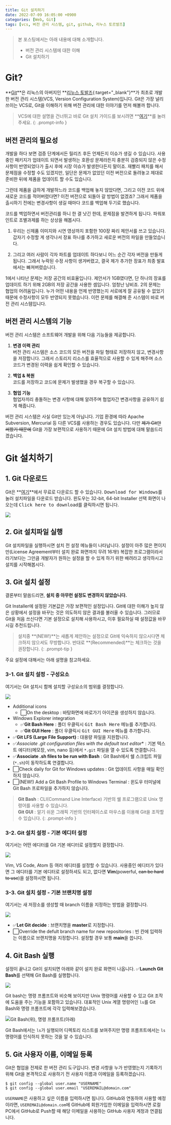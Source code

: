 ```yaml
---
title: Git 설치하기
date: 2022-07-09 16:05:00 +0900
categories: [Web, Git]
tags: [vcs, 버전 관리 시스템, git, github, 리누스 토르발즈]
---
```


> 본 포스팅에서는 아래 내용에 대해 소개합니다.
> - 버전 관리 시스템에 대한 이해
> - Git 설치하기

# Git?

**[Git](https://git-scm.com/)**은 리눅스의 아버지인 **[리누스 토발즈](https://ko.wikipedia.org/wiki/%EB%A6%AC%EB%88%84%EC%8A%A4_%ED%86%A0%EB%A5%B4%EB%B0%9C%EC%8A%A4){:target="_blank"}**가 최초로 개발한 버전 관리 시스템(VCS, Version Configuration System)입니다. Git은 가장 널리 쓰이는 VCS로, Git을 이해하기 위해 버전 관리에 대한 이야기를 먼저 해볼까 합니다.

> VCS에 대한 설명을 건너뛰고 바로 Git 설치 가이드를 보시려면 **[여기](#git-설치하기)**를 눌러주세요.
{: .prompt-info }

## 버전 관리의 필요성

개발을 하다 보면 검증 단계에서든 릴리즈 후든 언제든지 이슈가 생길 수 있습니다. 사용중인 패키지가 업데이트 되면서 발생하는 호환성 문제라든지 충분히 검증되지 않은 수정사항이 반영되었다가 출시 후에 시장 이슈가 발생한다든지 말이죠. 재빨리 패치를 해서 문제점을 수정할 수도 있겠지만, 일단은 문제가 없었던 이전 버전으로 돌려놓고 제대로 준비한 뒤에 제품을 업데이트 할 수도 있습니다.

그런데 제품을 급하게 개발하느라 코드를 백업해 놓지 않았다면, 그리고 이전 코드 위에 새로운 코드를 적어버렸다면? 이전 버전으로 되돌아 갈 방법이 없겠죠? 그래서 제품을 출시하기 전에는 변경사항이 생길 때마다 코드를 백업해 두기로 했습니다.

코드를 백업하면서 버전관리를 하니 한 결 낫긴 한데, 문제점을 발견하게 됩니다. 파워포인트로 조별과제를 하는 상상을 해봅시다. 

1. 우리는 신제품 이미지와 시연 영상까지 포함한 100장 짜리 제안서를 쓰고 있습니다. 갑자기 수정할 게 생각나서 장표 하나를 추가하고 새로운 버전의 파일을 만들었습니다.

2. 그리고 여러 사람이 각자 파트를 업데이트 하다보니 어느 순간 각자 버전을 만들게 됩니다. 그래서 누락된 수정 사항이 생겨버렸고, 결국 제가 추가한 장표가 최종 발표에서는 빠져버렸습니다.

1에서 나타난 문제는 저장 공간의 비효율입니다. 제안서가 1GB였다면, 단 하나의 장표를 업데이트 하기 위해 2GB의 저장 공간을 사용한 셈입니다. 엄청난 낭비죠. 2의 문제는 협업의 어려움입니다. 누가 어떤 내용을 언제 반영했는지 서로에게 잘 공유될 수 없었기 때문에 수정사항이 모두 반영되지 못했습니다. 이런 문제를 해결해 준 시스템이 바로 버전 관리 시스템입니다. 

## 버전 관리 시스템의 기능

버전 관리 시스템은 소프트웨어 개발을 위해 다음 기능들을 제공합니다.

1. **변경 이력 관리**
<br>버전 관리 시스템은 소스 코드의 모든 버전을 파일 형태로 저장하지 않고, 변경사항을 저장합니다. 그래서 스토리지 리소스를 효율적으로 사용할 수 있게 해주며 소스 코드가 변경된 이력을 쉽게 확인할 수 있습니다.

2. **백업 & 복원**
<br>코드를 저장하고 코드에 문제가 발생했을 경우 복구할 수 있습니다.

3. **협업 기능**
<br>협업자끼리 충돌하는 변경 사항에 대해 알려주며 협업자간 변경사항을 공유하기 쉽게 해줍니다.

버전 관리 시스템은 사실 Git만 있는게 아닙니다. 기업 환경에 따라 Apache Subversion, Mercurial 등 다른 VCS를 사용하는 경우도 있습니다. 다만 ~~제가 Git만 써봤기 때문에~~ Git을 가장 보편적으로 사용하기 때문에 Git 설치 방법에 대해 말씀드리겠습니다.

# Git 설치하기

## 1. Git 다운로드

Git은 **[여기](https://git-scm.com/downloads)**에서 무료로 다운로드 할 수 있습니다. <kbd>Download for Windows</kbd>를 눌러 설치파일을 다운로드 받습니다. 윈도우는 32-bit, 64-bit Installer 선택 화면이 나오는데 <kbd>Click here to download</kbd>를 클릭하시면 됩니다.

![](/assets/img/2022-07-08/2022-07-08-install-git-download.png)

## 2. Git 설치파일 실행

Git 설치파일을 실행하시면 설치 전 설정 메뉴들이 나타납니다. 설정이 아주 많은 편이지만(License Agreement부터 설치 완료 화면까지 무려 16개!) 복잡한 프로그램이라서라기보다는 그만큼 개발자가 원하는 설정을 할 수 있게 하기 위한 배려라고 생각하시고 설치를 시작해봅시다.

## 3. Git 설치 설정

결론부터 말씀드리면, **설치 중 아무런 설정도 변경하지 않았습니다.**

Git Installer에 설정된 기본값은 가장 보편적인 설정입니다. Git에 대한 이해가 높지 않은 상황에서 설정을 바꾸는 것은 의도하지 않은 결과를 불러올 수 있습니다. 그러므로 Git을 처음 쓰신다면 기본 설정으로 설치해 사용하시고, 이후 필요하실 때 설정값을 바꾸시길 추천드립니다. 

> 설치중 **(NEW!)**는 새롭게 제안하는 설정으로 Git에 익숙하지 않으시다면 체크하지 않으셔도 무방합니다. 반대로 **(Recommended)**는 체크하는 것을 권장합니다.
{: .prompt-tip }

주요 설정에 대해서는 아래 설명을 참고하세요.

### 3-1. Git 설치 설정 - 구성요소

여기서는 Git 설치시 함께 설치할 구성요소의 범위를 결정합니다.

![](/assets/img/2022-07-08/2022-07-08-install-git-install3.png)

- Additional icons
  - ⬜On the desktop : 바탕화면에 바로가기 아이콘을 생성하지 않습니다.
- Windows Explorer integration
  - ✅**Git Bash Here** : 폴더 우클릭시 <kbd>Git Bash Here</kbd> 메뉴를 추가합니다.
  - ✅**Git GUI Here** : 폴더 우클릭시 <kbd>Git GUI Here</kbd> 메뉴를 추가합니다.
- ✅**Git LFS (Large File Support)** : 대용량 파일을 지원합니다.
- ✅**Associate .git* configuration files with the default text editor** : 기본 텍스트 에디터(메모장, vim, nano 등)에서 `*.git` 파일을 열 수 있도록 연결합니다.
- ✅**Associate .sh files to be run with Bash** : Git Bash에서 쉘 스크립트 파일(`*.sh`)이 동작하도록 연결합니다.
- ⬜Check daily for Git for Windows updates : Git 업데이트 사항을 매일 확인하지 않습니다.
- ⬜(NEW!) Add a Git Bash Profile to Windows Terminal : 윈도우 터미널에 Git Bash 프로파일을 추가하지 않습니다.

> **Git Bash** : CLI(Command Line Interface) 기반의 쉘 프로그램으로 Unix 명령어를 사용할 수 있습니다.
<br>**Git GUI** : 알기 쉬운 그래픽 기반의 인터페이스로 마우스를 이용해 Git을 조작할 수 있습니다.
{: .prompt-info }

### 3-2. Git 설치 설정 - 기본 에디터 설정

여기서는 어떤 에디터를 Git 기본 에디터로 설정할지 결정합니다.

![](/assets/img/2022-07-08/2022-07-08-install-git-install5.png)

 Vim, VS Code, Atom 등 여러 에디터를 설정할 수 있습니다. 사용중인 에디터가 있다면 그 에디터를 기본 에디터로 설정하셔도 되고, 없다면 **Vim**(powerful, ~~can be hard to use~~)을 설정하시면 됩니다.

### 3-3. Git 설치 설정 - 기본 브랜치명 설정

여기서는 새 저장소를 생성할 때 branch 이름을 지정하는 방법을 결정합니다.

![](/assets/img/2022-07-08/2022-07-08-install-git-install6.png)

- ✅**Let Git decide** : 브랜치명을 **master**로 지정합니다.
- ⬜Override the defult branch name for new repositories : 빈 칸에 입력하는 이름으로 브랜치명을 지정합니다. 설정할 경우 보통 **main**을 씁니다.

## 4. Git Bash 실행

설정이 끝나고 Git이 설치되면 아래와 같이 설치 완료 화면이 나옵니다. ✅**Launch Git Bash**를 선택해 Git Bash를 실행합니다.

![](/assets/img/2022-07-08/2022-07-08-install-git-install10.png)

Git bash는 명령 프롬프트와 비슷해 보이지만 Unix 명령어를 사용할 수 있고 Git 조작에 도움을 주는 기능을 포함하고 있습니다. 대표적인 Unix 계열 명령어인 `ls`를 Git Bash와 명령 프롬프트에 각각 입력해보겠습니다.

![Git Bash(위), 명령 프롬프트(아래)](/assets/img/2022-07-08/2022-07-08-install-git-git_bash_and_cmd.png)

Git Bash에서는 `ls`가 실행되어 디렉토리 리스트를 보여주지만 명령 프롬프트에서는 `ls` 명령어를 인식하지 못하는 것을 알 수 있습니다. 

## 5. Git 사용자 이름, 이메일 등록

Git은 협업을 전제로 한 버전 관리 도구입니다. 변경 사항을 누가 반영했는지 기록하기 위해 Git을 본격적으로 사용하기 전 사용자 이름과 이메일을 등록하겠습니다.

```shell
$ git config --global user.name "USERNAME"
$ git config --global user.email "USEREMAIL@domain.com"
```

`USERNAME`은 사용하고 싶은 이름을 입력하시면 됩니다. GitHub와 연동하여 사용할 예정이라면, `USEREMAIL@domain.com`에 GitHub에 회원가입한 이메일을 입력하시면 로컬 PC에서 GitHub로 Push할 때 해당 이메일을 사용하는 GitHub 사용자 계정과 연결됩니다.
